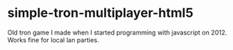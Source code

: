 simple-tron-multiplayer-html5
=============================

Old tron game I made when I started programming with javascript on 2012. Works fine for local lan parties.
